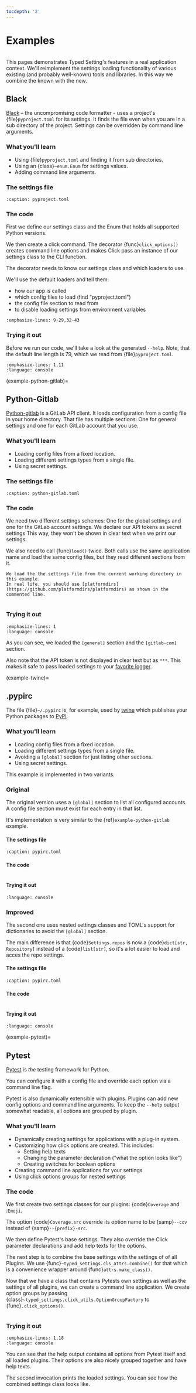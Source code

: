 ```yaml
---
tocdepth: '2'
---
```


# Examples

```{currentmodule} typed_settings
```

This pages demonstrates Typed Setting's features in a real application context.
We'll reimplement the settings loading functionality of various existing (and probably well-known) tools and libraries.
In this way we combine the known with the new.

## Black

[Black](https://github.com/psf/black>) – the uncompromising code formatter - uses a project's {file}`pyproject.toml` for its settings.
It finds the file even when you are in a sub directory of the project.
Settings can be overridden by command line arguments.

### What you'll learn

- Using {file}`pyproject.toml` and finding it from sub directories.
- Using an {class}`~enum.Enum` for settings values.
- Adding command line arguments.

### The settings file

```{literalinclude} examples/black-pyproject.toml/pyproject.toml
:caption: pyproject.toml
```

### The code

First we define our settings class and the Enum that holds all supported Python versions.

We then create a click command.
The decorator {func}`click_options()` creates command line options and makes Click pass an instance of our settings class to the CLI function.

The decorator needs to know our settings class and which loaders to use.

We'll use the default loaders and tell them:

- how our app is called
- which config files to load (find "pyproject.toml")
- the config file section to read from
- to disable loading settings from environment variables

```{literalinclude} examples/black-pyproject.toml/black.py
:emphasize-lines: 9-29,32-43
```

### Trying it out

Before we run our code, we'll take a look at the generated `--help`.
Note, that the default line length is 79, which we read from {file}`pyproject.toml`.

```{literalinclude} examples/black-pyproject.toml/test.console
:emphasize-lines: 1,11
:language: console
```

(example-python-gitlab)=

## Python-Gitlab

[Python-gitlab](https://python-gitlab.readthedocs.io) is a GitLab API client.
It loads configuration from a config file in your home directory.
That file has multiple sections:
One for general settings and one for each GitLab account that you use.

### What you'll learn

- Loading config files from a fixed location.
- Loading different settings types from a single file.
- Using secret settings.

### The settings file

```{literalinclude} examples/python-gitlab/python-gitlab.toml
:caption: python-gitlab.toml
```

### The code

We need two different settings schemes: One for the global settings and one for the GitLab account settings.
We declare our API tokens as secret settings
This way, they won't be shown in clear text when we print our settings.

We also need to call {func}`load()` twice.
Both calls use the same application name and load the same config files, but they read different sections from it.

```{note}
We load the the settings file from the current working directory in this example.
In real life, you should use [platformdirs](https://github.com/platformdirs/platformdirs) as shown in the commented line.
```

```{literalinclude} examples/python-gitlab/python_gitlab.py
```

### Trying it out

```{literalinclude} examples/python-gitlab/test.console
:emphasize-lines: 1
:language: console
```

As you can see, we loaded the `[general]` section and the `[gitlab-com]` section.

Also note that the API token is not displayed in clear text but as `***`.
This makes it safe to pass loaded settings to your [favorite logger](https://structlog.org).

(example-twine)=

## .pypirc

The file {file}`~/.pypirc` is, for example, used by [twine](https://twine.readthedocs.io) which publishes your Python packages to [PyPI](https://pypi.org/).

### What you'll learn

- Loading config files from a fixed location.
- Loading different settings types from a single file.
- Avoiding a `[global]` section for just listing other sections.
- Using secret settings.

This example is implemented in two variants.

### Original

The original version uses a `[global]` section to list all configured accounts.
A config file section must exist for each entry in that list.

It's implementation is very similar to the {ref}`example-python-gitlab` example.

#### The settings file

```{literalinclude} examples/pypirc_0/pypirc.toml
:caption: pypirc.toml
```

#### The code

```{literalinclude} examples/pypirc_0/pypirc_0.py
```

#### Trying it out

```{literalinclude} examples/pypirc_0/test.console
:language: console
```

### Improved

The second one uses nested settings classes and TOML's support for dictionaries to avoid the `[global]` section.

The main difference is that {code}`Settings.repos` is now a {code}`dict[str, Repository]` instead of a {code}`list[str]`,
so it's a lot easier to load and acces the repo settings.

#### The settings file

```{literalinclude} examples/pypirc_1/pypirc.toml
:caption: pypirc.toml
```

#### The code

```{literalinclude} examples/pypirc_1/pypirc_1.py
```

#### Trying it out

```{literalinclude} examples/pypirc_1/test.console
:language: console
```

(example-pytest)=

## Pytest

[Pytest](https://docs.pytest.org) is *the* testing framework for Python.

You can configure it with a config file and override each option via a command line flag.

Pytest is also dynamically extensible with plugins.
Plugins can add new config options and command line arguments.
To keep the `--help` output somewhat readable, all options are grouped by plugin.

### What you'll learn

- Dynamically creating settings for applications with a plug-in system.
- Customizing how click options are created.  This includes:
  - Setting help texts
  - Changing the parameter declaration ("what the option looks like")
  - Creating switches for boolean options
- Creating command line applications for your settings
- Using click options groups for nested settings

### The code

We first create two settings classes for our plugins: {code}`Coverage` and :`Emoji`.

The option {code}`Coverage.src` override its option name to be {samp}`--cov` instead of {samp}`--{prefix}-src`.

We then define Pytest's base settings.
They also override the Click parameter declarations and add help texts for the options.

The next step is to combine the base settings with the settings of of all Plugins.
We use {func}`~typed_settings.cls_attrs.combine()` for that which is a convenience wrapper around {func}`attrs.make_class()`.

Now that we have a class that contains Pytests own settings as well as the settings of all plugins,
we can create a command line application.
We create option groups by passing {class}`~typed_settings.click_utils.OptionGroupFactory` to {func}`.click_options()`.

```{literalinclude} examples/pytest-plugins/pytest.py
```

### Trying it out

```{literalinclude} examples/pytest-plugins/test.console
:emphasize-lines: 1,18
:language: console
```

You can see that the help output contains all options from Pytest itself and all loaded plugins.
Their options are also nicely grouped together and have help texts.

The second invocation prints the loaded settings.
You can see how the combined settings class looks like.
